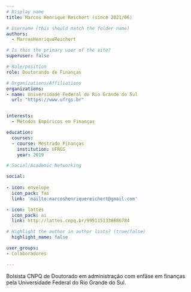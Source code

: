 ```yaml
---
# Display name
title: Marcos Henrique Reichert (since 2021/06)

# Username (this should match the folder name)
authors:
  - MarcosHenriqueReichert

# Is this the primary user of the site?
superuser: false

# Role/position
role: Doutorando de Finanças

# Organizations/Affiliations
organizations:
- name: Universidade Federal do Rio Grande do Sul
  url: "https://www.ufrgs.br"


interests:
  - Métodos Empíricos em Finanças

education:
  courses:
  - course: Mestrado Finanças
    institution: UFRGS
    year: 2019

# Social/Academic Networking

social:
  
- icon: envelope
  icon_pack: fas
  link: 'mailto:marcoshenriquereichert@gmail.com'

- icon: lattes
  icon_pack: ai
  link: http://lattes.cnpq.br/9951151336686784

# Highlight the author in author lists? (true/false)
  highlight_name: false

user_groups:
- Colaboradores

---
```

  
 Bolsista CNPQ de Doutorado em administração com enfâse em finanças pela Universidade Federal do Rio Grande do Sul.
